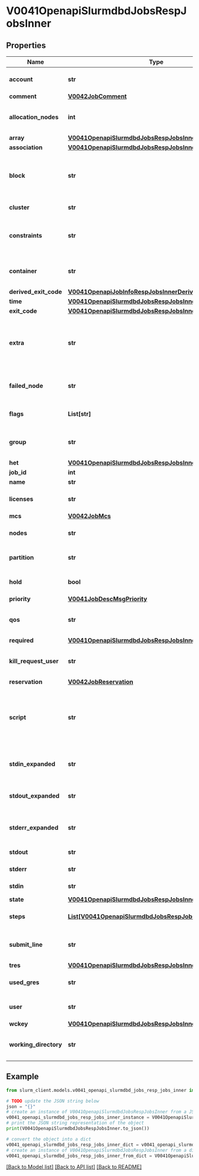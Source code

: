 # V0041OpenapiSlurmdbdJobsRespJobsInner


## Properties

Name | Type | Description | Notes
------------ | ------------- | ------------- | -------------
**account** | **str** | Account the job ran under | [optional] 
**comment** | [**V0042JobComment**](V0042JobComment.md) |  | [optional] 
**allocation_nodes** | **int** | List of nodes allocated to the job | [optional] 
**array** | [**V0041OpenapiSlurmdbdJobsRespJobsInnerArray**](V0041OpenapiSlurmdbdJobsRespJobsInnerArray.md) |  | [optional] 
**association** | [**V0041OpenapiSlurmdbdJobsRespJobsInnerAssociation**](V0041OpenapiSlurmdbdJobsRespJobsInnerAssociation.md) |  | [optional] 
**block** | **str** | The name of the block to be used (used with Blue Gene systems) | [optional] 
**cluster** | **str** | Cluster name | [optional] 
**constraints** | **str** | Feature(s) the job requested as a constraint | [optional] 
**container** | **str** | Absolute path to OCI container bundle | [optional] 
**derived_exit_code** | [**V0041OpenapiJobInfoRespJobsInnerDerivedExitCode**](V0041OpenapiJobInfoRespJobsInnerDerivedExitCode.md) |  | [optional] 
**time** | [**V0041OpenapiSlurmdbdJobsRespJobsInnerTime**](V0041OpenapiSlurmdbdJobsRespJobsInnerTime.md) |  | [optional] 
**exit_code** | [**V0041OpenapiSlurmdbdJobsRespJobsInnerExitCode**](V0041OpenapiSlurmdbdJobsRespJobsInnerExitCode.md) |  | [optional] 
**extra** | **str** | Arbitrary string used for node filtering if extra constraints are enabled | [optional] 
**failed_node** | **str** | Name of node that caused job failure | [optional] 
**flags** | **List[str]** | Flags associated with the job | [optional] 
**group** | **str** | Group ID of the user that owns the job | [optional] 
**het** | [**V0041OpenapiSlurmdbdJobsRespJobsInnerHet**](V0041OpenapiSlurmdbdJobsRespJobsInnerHet.md) |  | [optional] 
**job_id** | **int** | Job ID | [optional] 
**name** | **str** | Job name | [optional] 
**licenses** | **str** | License(s) required by the job | [optional] 
**mcs** | [**V0042JobMcs**](V0042JobMcs.md) |  | [optional] 
**nodes** | **str** | Node(s) allocated to the job | [optional] 
**partition** | **str** | Partition assigned to the job | [optional] 
**hold** | **bool** | Hold (true) or release (false) job | [optional] 
**priority** | [**V0041JobDescMsgPriority**](V0041JobDescMsgPriority.md) |  | [optional] 
**qos** | **str** | Quality of Service assigned to the job | [optional] 
**required** | [**V0041OpenapiSlurmdbdJobsRespJobsInnerRequired**](V0041OpenapiSlurmdbdJobsRespJobsInnerRequired.md) |  | [optional] 
**kill_request_user** | **str** | User ID that requested termination of the job | [optional] 
**reservation** | [**V0042JobReservation**](V0042JobReservation.md) |  | [optional] 
**script** | **str** | Job batch script; only the first component in a HetJob is populated or honored | [optional] 
**stdin_expanded** | **str** | Job stdin with expanded fields | [optional] 
**stdout_expanded** | **str** | Job stdout with expanded fields | [optional] 
**stderr_expanded** | **str** | Job stderr with expanded fields | [optional] 
**stdout** | **str** | Path to stdout file | [optional] 
**stderr** | **str** | Path to stderr file | [optional] 
**stdin** | **str** | Path to stdin file | [optional] 
**state** | [**V0041OpenapiSlurmdbdJobsRespJobsInnerState**](V0041OpenapiSlurmdbdJobsRespJobsInnerState.md) |  | [optional] 
**steps** | [**List[V0041OpenapiSlurmdbdJobsRespJobsInnerStepsInner]**](V0041OpenapiSlurmdbdJobsRespJobsInnerStepsInner.md) | Individual steps in the job | [optional] 
**submit_line** | **str** | Command used to submit the job | [optional] 
**tres** | [**V0041OpenapiSlurmdbdJobsRespJobsInnerTres**](V0041OpenapiSlurmdbdJobsRespJobsInnerTres.md) |  | [optional] 
**used_gres** | **str** | Generic resources used by job | [optional] 
**user** | **str** | User that owns the job | [optional] 
**wckey** | [**V0041OpenapiSlurmdbdJobsRespJobsInnerWckey**](V0041OpenapiSlurmdbdJobsRespJobsInnerWckey.md) |  | [optional] 
**working_directory** | **str** | Path to current working directory | [optional] 

## Example

```python
from slurm_client.models.v0041_openapi_slurmdbd_jobs_resp_jobs_inner import V0041OpenapiSlurmdbdJobsRespJobsInner

# TODO update the JSON string below
json = "{}"
# create an instance of V0041OpenapiSlurmdbdJobsRespJobsInner from a JSON string
v0041_openapi_slurmdbd_jobs_resp_jobs_inner_instance = V0041OpenapiSlurmdbdJobsRespJobsInner.from_json(json)
# print the JSON string representation of the object
print(V0041OpenapiSlurmdbdJobsRespJobsInner.to_json())

# convert the object into a dict
v0041_openapi_slurmdbd_jobs_resp_jobs_inner_dict = v0041_openapi_slurmdbd_jobs_resp_jobs_inner_instance.to_dict()
# create an instance of V0041OpenapiSlurmdbdJobsRespJobsInner from a dict
v0041_openapi_slurmdbd_jobs_resp_jobs_inner_from_dict = V0041OpenapiSlurmdbdJobsRespJobsInner.from_dict(v0041_openapi_slurmdbd_jobs_resp_jobs_inner_dict)
```
[[Back to Model list]](../README.md#documentation-for-models) [[Back to API list]](../README.md#documentation-for-api-endpoints) [[Back to README]](../README.md)


